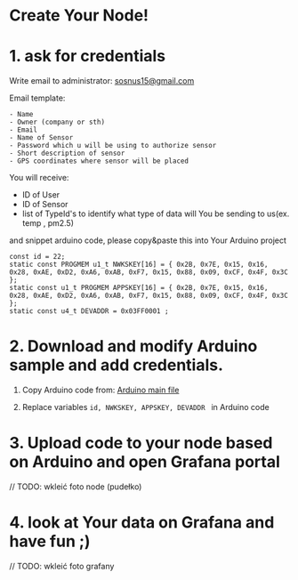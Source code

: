 # Create Your Node!

# 1. ask for credentials

Write email to administrator: sosnus15@gmail.com

Email template: 

```
- Name
- Owner (company or sth)
- Email 
- Name of Sensor
- Password which u will be using to authorize sensor
- Short description of sensor
- GPS coordinates where sensor will be placed
```

You will receive:

- ID of User
- ID of Sensor
- list of TypeId's to identify what type of data will You be sending to us(ex. temp , pm2.5)

and snippet arduino code, please copy&paste this into Your Arduino project
```
const id = 22;
static const PROGMEM u1_t NWKSKEY[16] = { 0x2B, 0x7E, 0x15, 0x16, 0x28, 0xAE, 0xD2, 0xA6, 0xAB, 0xF7, 0x15, 0x88, 0x09, 0xCF, 0x4F, 0x3C };
static const u1_t PROGMEM APPSKEY[16] = { 0x2B, 0x7E, 0x15, 0x16, 0x28, 0xAE, 0xD2, 0xA6, 0xAB, 0xF7, 0x15, 0x88, 0x09, 0xCF, 0x4F, 0x3C };
static const u4_t DEVADDR = 0x03FF0001 ;
```

# 2. Download and modify Arduino sample and add credentials.

1. Copy Arduino code from: 
[Arduino main file](https://sosnus.github.io/LodzLove/arduinoFile.html)

2. Replace variables `id, NWKSKEY, APPSKEY, DEVADDR ` in Arduino code

# 3. Upload code to your node based on Arduino and open Grafana portal

// TODO: wkleić foto node (pudełko)
# 4. look at Your data on Grafana and have fun ;)

// TODO: wkleić foto grafany